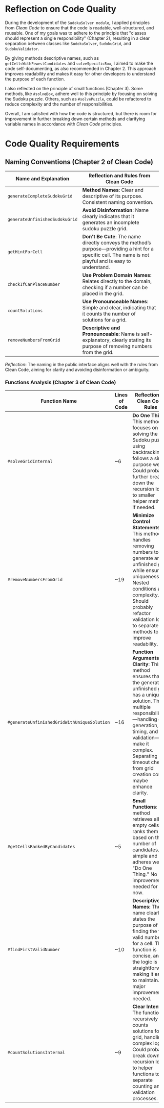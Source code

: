 # Reflection on Code Quality

During the development of the `SudokuSolver module`, I applied principles from *Clean Code* to ensure that the code is readable, well-structured, and reusable. One of my goals was to adhere to the principle that "classes should represent a single responsibility" (Chapter 2), resulting in a clear separation between classes like `SudokuSolver`, `SudokuGrid`, and `SudokuValidator`.

By giving methods descriptive names, such as `getCellsWithFewestCandidates` and `solveSpecificBox`, I aimed to make the code self-documenting, as also recommended in Chapter 2. This approach improves readability and makes it easy for other developers to understand the purpose of each function.

I also reflected on the principle of small functions (Chapter 3). Some methods, like `#solveBox`, adhere well to this principle by focusing on solving the Sudoku puzzle. Others, such as `#solvePuzzle`, could be refactored to reduce complexity and the number of responsibilities.

Overall, I am satisfied with how the code is structured, but there is room for improvement in further breaking down certain methods and clarifying variable names in accordance with *Clean Code* principles.

# Code Quality Requirements

## Naming Conventions (Chapter 2 of Clean Code)

| Name and Explanation                   | Reflection and Rules from Clean Code                                                  |
|----------------------------------------|---------------------------------------------------------------------------------------|
| `generateCompleteSudokuGrid`           | **Method Names**: Clear and descriptive of its purpose. Consistent naming convention. |
| `generateUnfinishedSudokuGrid`         | **Avoid Disinformation**: Name clearly indicates that it generates an incomplete sudoku puzzle grid. |
| `getHintForCell`                       | **Don't Be Cute**: The name directly conveys the method’s purpose—providing a hint for a specific cell. The name is not playful and is easy to understand.   |
| `checkIfCanPlaceNumber`                | **Use Problem Domain Names**: Relates directly to the domain, checking if a number can be placed in the grid. |
| `countSolutions`                       | **Use Pronounceable Names**: Simple and clear, indicating that it counts the number of solutions for a grid. |
| `removeNumbersFromGrid`                | **Descriptive and Pronounceable**: Name is self-explanatory, clearly stating its purpose of removing numbers from the grid. |

*Reflection*: The naming in the public interface aligns well with the rules from Clean Code, aiming for clarity and avoiding disinformation or ambiguity.

### Functions Analysis (Chapter 3 of Clean Code)

| Function Name                       | Lines of Code | Reflection on Clean Code Rules                                                                                             |
|-------------------------------------|---------------|----------------------------------------------------------------------------------------------------------------------------|
| `#solveGridInternal`                | ~6            | **Do One Thing**: This method focuses on solving the Sudoku puzzle using backtracking. It follows a single purpose well. Could probably further break down the recursion logic to smaller helper methods if needed. |
| `#removeNumbersFromGrid`            | ~19           | **Minimize Control Statements**: This method handles removing numbers to generate an unfinished grid while ensuring uniqueness. Nested conditions add complexity. Should probably refactor validation logic to separate methods to improve readability. |
| `#generateUnfinishedGridWithUniqueSolution` | ~16   | **Function Arguments & Clarity**: This method ensures that the generated unfinished grid has a unique solution. The multiple responsibilities—handling grid generation, timing, and validation—make it complex. Separating timeout checks from grid creation could maybe enhance clarity. |
| `#getCellsRankedByCandidates`       | ~5            | **Small Functions**: The method retrieves all empty cells and ranks them based on the number of candidates. It's simple and adheres well to "Do One Thing." No improvements needed for now. |
| `#findFirstValidNumber`             | ~10           | **Descriptive Names**: The name clearly states the purpose of finding the first valid number for a cell. The function is concise, and the logic is straightforward, making it easy to maintain. No major improvements needed. |
| `#countSolutionsInternal`           | ~9            | **Clear Intent**: The function recursively counts solutions for a grid, handling complex logic. Could probably break down the recursion logic to helper functions to separate counting and validation processes. |
